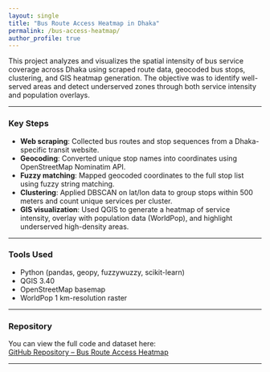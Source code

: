 ```yaml
---
layout: single
title: "Bus Route Access Heatmap in Dhaka"
permalink: /bus-access-heatmap/
author_profile: true
---
```


This project analyzes and visualizes the spatial intensity of bus service coverage across Dhaka using scraped route data, geocoded bus stops, clustering, and GIS heatmap generation. The objective was to identify well-served areas and detect underserved zones through both service intensity and population overlays.

---

### Key Steps

- **Web scraping**: Collected bus routes and stop sequences from a Dhaka-specific transit website.
- **Geocoding**: Converted unique stop names into coordinates using OpenStreetMap Nominatim API.
- **Fuzzy matching**: Mapped geocoded coordinates to the full stop list using fuzzy string matching.
- **Clustering**: Applied DBSCAN on lat/lon data to group stops within 500 meters and count unique services per cluster.
- **GIS visualization**: Used QGIS to generate a heatmap of service intensity, overlay with population data (WorldPop), and highlight underserved high-density areas.

---

### Tools Used

- Python (pandas, geopy, fuzzywuzzy, scikit-learn)
- QGIS 3.40
- OpenStreetMap basemap
- WorldPop 1 km-resolution raster

---

### Repository

You can view the full code and dataset here:  
[GitHub Repository – Bus Route Access Heatmap](https://github.com/muhtashimshahrier/dhaka-bus-access-heatmap)

---

